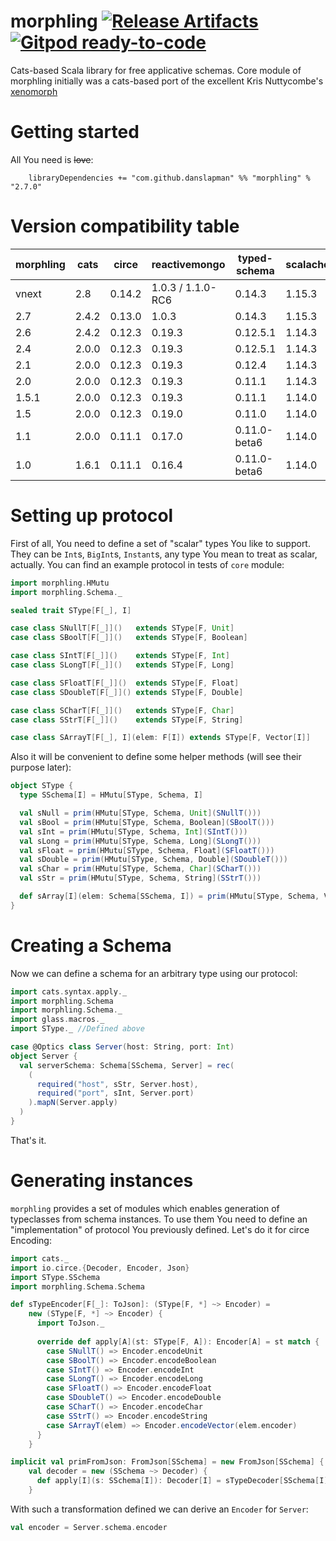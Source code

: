 # morphling [![Release Artifacts][Badge-SonatypeReleases]][Link-SonatypeReleases][![Gitpod ready-to-code](https://img.shields.io/badge/Gitpod-ready--to--code-blue?logo=gitpod)](https://gitpod.io/#https://github.com/danslapman/morphling)
Cats-based Scala library for free applicative schemas. Core module of morphling
initially was a cats-based port of the excellent Kris Nuttycombe's [xenomorph](https://github.com/nuttycom/xenomorph)

# Getting started

All You need is ~~love~~:

```
    libraryDependencies += "com.github.danslapman" %% "morphling" % "2.7.0"
```

# Version compatibility table

| morphling | cats | circe | reactivemongo     | typed-schema | scalacheck | tofu | glass |
|-----------|------| ----- |-------------------| ------------ | ---------- | ---- | ----- |
| vnext | 2.8 | 0.14.2 | 1.0.3 / 1.1.0-RC6 | 0.14.3 | 1.15.3 | - | 0.1 |
| 2.7 | 2.4.2 | 0.13.0 | 1.0.3             | 0.14.3 | 1.15.3 | 0.10.0 | - |
| 2.6 | 2.4.2 | 0.12.3 | 0.19.3            | 0.12.5.1 | 1.14.3 | 0.7.9 | - |
| 2.4 | 2.0.0 | 0.12.3 | 0.19.3            | 0.12.5.1 | 1.14.3 | 0.7.9 | - |
| 2.1 | 2.0.0 | 0.12.3 | 0.19.3            | 0.12.4 | 1.14.3 | 0.7.4 | - |
| 2.0 | 2.0.0 | 0.12.3 | 0.19.3            | 0.11.1 | 1.14.3 | 0.6.1 | - |
| 1.5.1 | 2.0.0 | 0.12.3 | 0.19.3            | 0.11.1 | 1.14.0 | - | - |
| 1.5 | 2.0.0 | 0.12.3 | 0.19.0            | 0.11.0 | 1.14.0 | - | - |
| 1.1 | 2.0.0 | 0.11.1 | 0.17.0            | 0.11.0-beta6 | 1.14.0 | - | - |
| 1.0 | 1.6.1 | 0.11.1 | 0.16.4            | 0.11.0-beta6 | 1.14.0 | - | - |

# Setting up protocol
First of all, You need to define a set of "scalar" types You like to support.
They can be `Int`s, `BigInt`s, `Instant`s, any type You mean to treat as scalar, actually.
You can find an example protocol in tests of `core` module:

```scala
import morphling.HMutu
import morphling.Schema._

sealed trait SType[F[_], I]

case class SNullT[F[_]]()   extends SType[F, Unit]
case class SBoolT[F[_]]()   extends SType[F, Boolean]

case class SIntT[F[_]]()    extends SType[F, Int]
case class SLongT[F[_]]()   extends SType[F, Long]

case class SFloatT[F[_]]()  extends SType[F, Float]
case class SDoubleT[F[_]]() extends SType[F, Double]

case class SCharT[F[_]]()   extends SType[F, Char]
case class SStrT[F[_]]()    extends SType[F, String]

case class SArrayT[F[_], I](elem: F[I]) extends SType[F, Vector[I]]
```

Also it will be convenient to define some helper methods (will see their purpose later):
```scala
object SType {
  type SSchema[I] = HMutu[SType, Schema, I]

  val sNull = prim(HMutu[SType, Schema, Unit](SNullT()))
  val sBool = prim(HMutu[SType, Schema, Boolean](SBoolT()))
  val sInt = prim(HMutu[SType, Schema, Int](SIntT()))
  val sLong = prim(HMutu[SType, Schema, Long](SLongT()))
  val sFloat = prim(HMutu[SType, Schema, Float](SFloatT()))
  val sDouble = prim(HMutu[SType, Schema, Double](SDoubleT()))
  val sChar = prim(HMutu[SType, Schema, Char](SCharT()))
  val sStr = prim(HMutu[SType, Schema, String](SStrT()))

  def sArray[I](elem: Schema[SSchema, I]) = prim(HMutu[SType, Schema, Vector[I]](SArrayT(elem)))
}
```

# Creating a Schema

Now we can define a schema for an arbitrary type using our protocol:

```scala
import cats.syntax.apply._
import morphling.Schema
import morphling.Schema._
import glass.macros._
import SType._ //Defined above

case @Optics class Server(host: String, port: Int)
object Server {
  val serverSchema: Schema[SSchema, Server] = rec(
    (
      required("host", sStr, Server.host),
      required("port", sInt, Server.port)
    ).mapN(Server.apply)
  )
}
```

That's it.

# Generating instances

`morphling` provides a set of modules which enables generation of typeclasses
from schema instances. To use them You need to define an "implementation"
of protocol You previously defined. Let's do it for circe Encoding:

```scala
import cats._
import io.circe.{Decoder, Encoder, Json}
import SType.SSchema
import morphling.Schema.Schema

def sTypeEncoder[F[_]: ToJson]: (SType[F, *] ~> Encoder) =
    new (SType[F, *] ~> Encoder) {
      import ToJson._
    
      override def apply[A](st: SType[F, A]): Encoder[A] = st match {
        case SNullT() => Encoder.encodeUnit
        case SBoolT() => Encoder.encodeBoolean
        case SIntT() => Encoder.encodeInt
        case SLongT() => Encoder.encodeLong
        case SFloatT() => Encoder.encodeFloat
        case SDoubleT() => Encoder.encodeDouble
        case SCharT() => Encoder.encodeChar
        case SStrT() => Encoder.encodeString
        case SArrayT(elem) => Encoder.encodeVector(elem.encoder)
      }
    }

implicit val primFromJson: FromJson[SSchema] = new FromJson[SSchema] {
    val decoder = new (SSchema ~> Decoder) {
      def apply[I](s: SSchema[I]): Decoder[I] = sTypeDecoder[SSchema[I]#Inner].apply(s.unmutu)
    }
```

With such a transformation defined we can derive an `Encoder` for `Server`:

```scala
val encoder = Server.schema.encoder
```

[Link-SonatypeReleases]: https://oss.sonatype.org/content/repositories/releases/com/github/danslapman/morphling_2.13/ "Sonatype Releases"

[Badge-SonatypeReleases]: https://img.shields.io/nexus/r/https/oss.sonatype.org/com.github.danslapman/morphling_2.13.svg "Sonatype Releases"
